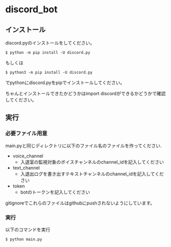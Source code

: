 # discord_bot

## インストール
discord.pyのインストールをしてください。

```
$ python -m pip install -U discord.py
```
もしくは
```
$ python3 -m pip install -U discord.py
```
でpythonにdiscord.pyをpipでインストールしてください。

ちゃんとインストールできたかどうかはimport discordができるかどうかで確認してください。

## 実行
### 必要ファイル用意
main.pyと同じディレクトリに以下のファイル名のファイルを作ってください.

- voice_channel
  - 入退室の監視対象のボイスチャンネルのchannel_idを記入してください
- text_channel
  - 入退出ログを書き出すテキストチャンネルのchannel_idを記入してください
- token
  - botのトークンを記入してください

gitignoreでこれらのファイルはgithubにpushされないようにしています。

### 実行
以下のコマンドを実行
```
$ python main.py
```
